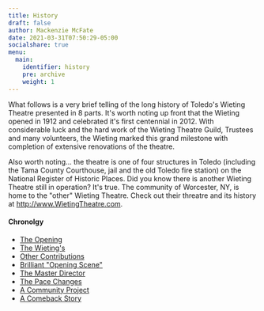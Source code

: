 ```yaml
---
title: History
draft: false
author: Mackenzie McFate
date: 2021-03-31T07:50:29-05:00
socialshare: true
menu:
  main:
    identifier: history
    pre: archive
    weight: 1
---
```


What follows is a very brief telling of the long history of Toledo's Wieting Theatre presented in 8 parts. It's worth noting up front that the Wieting opened in 1912 and celebrated it's first centennial in 2012. With considerable luck and the hard work of the Wieting Theatre Guild, Trustees and many volunteers, the Wieting marked this grand milestone with completion of extensive renovations of the theatre.

Also worth noting... the theatre is one of four structures in Toledo (including the Tama County Courthouse, jail and the old Toledo fire station) on the National Register of Historic Places. Did you know there is another Wieting Theatre still in operation? It's true. The community of Worcester, NY, is home to the "other" Wieting Theatre. Check out their threatre and its history at http://www.WietingTheatre.com.

#### Chronolgy
  - [The Opening](/history/the-opening/)
  - [The Wieting's](/history/the-wietings/)
  - [Other Contributions](/history/other-contributions/)
  - [Brilliant "Opening Scene"](/history/brilliant-opening-scene/)
  - [The Master Director](/history/the-master-director/)
  - [The Pace Changes](/history/the-pace-changes/)
  - [A Community Project](/history/a-community-project/)
  - [A Comeback Story](/history/a-comeback-story/)